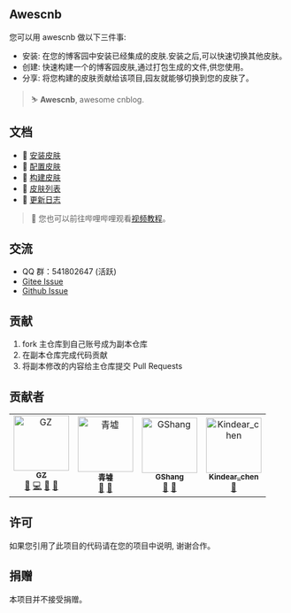 ## Awescnb

您可以用 awescnb 做以下三件事:

-   安装: 在您的博客园中安装已经集成的皮肤.安装之后,可以快速切换其他皮肤。
-   创建: 快速构建一个的博客园皮肤,通过打包生成的文件,供您使用。
-   分享: 将您构建的皮肤贡献给该项目,园友就能够切换到您的皮肤了。

> ⛷ **Awescnb**, awesome cnblog.

## 文档

-   🍨 [安装皮肤](https://guangzan.gitee.io/awescnb-docs/install)
-   🔨 [配置皮肤](https://guangzan.gitee.io/awescnb-docs/options)
-   🎨 [构建皮肤](https://guangzan.gitee.io/awescnb-docs/dev)
-   🎊 [皮肤列表](https://guangzan.gitee.io/awescnb-docs/themes)
-   📑 [更新日志](https://guangzan.gitee.io/awescnb-docs/log)

> 🔮 您也可以前往哔哩哔哩观看[视频教程](https://www.bilibili.com/video/BV1ik4y167BY)。

## 交流

-   QQ 群：541802647 (活跃)
-   [Gitee Issue](https://gitee.com/guangzan/awescnb/issues/new?issue%5Bassignee_id%5D=0&issue%5Bmilestone_id%5D=0)
-   [Github Issue](https://github.com/guangzan/awescnb/issues/new)

## 贡献

1. fork 主仓库到自己账号成为副本仓库
2. 在副本仓库完成代码贡献
3. 将副本修改的内容给主仓库提交 Pull Requests

## 贡献者

<!-- -   [青墟](https://www.cnblogs.com/guoxinyu/) -->
<!-- -   [ABing](https://www.cnblogs.com/A-Bing/) -->
<!-- -   [GShang](https://www.cnblogs.com/gshang/) -->
<!-- -   [Kindear_chen](https://www.cnblogs.com/masterchd) -->

<table>
    <tr>
        <td align="center">
            <a href="https://www.cnblogs.com/guangzan/">
                <img src="https://pic.cnblogs.com/avatar/1501373/20200819130243.png" width="100px;" alt="GZ"/>
                <br />
                <sub>
                    <b>GZ</b>
                </sub>
            </a>
            <br />
            <a href="" title="Project Management">📆</a> 
            <a href="" title="Code">💻</a> 
            <a href="" title="Documentation">📖</a> 
            <a href="" title="Answering Questions">💬</a>
        </td>
        <td align="center">
            <a href="https://www.cnblogs.com/guoxinyu/">
                <img src="https://pic.cnblogs.com/avatar/1735731/20191219203118.png" width="100px;" alt="青墟"/>
                <br />
                <sub>
                    <b>青墟</b>
                </sub>
            </a>
            <br />
            <a href="" title="Documentation">📖</a> 
            <a href="" title="Ideas, Planning, & Feedback">🤔</a>
        </td>
        <td align="center">
            <a href="https://www.cnblogs.com/gshang/">
                <img src="https://pic.cnblogs.com/avatar/1489774/20200810193123.png" width="100px;" alt="GShang"/>
                <br />
                <sub>
                    <b>GShang</b>
                </sub>
            </a>
            <br />
            <a href="" title="Theme Provider">🎨</a> 
            <a href="" title="Ideas, Planning, & Feedback">🤔</a>
        </td>
        <td align="center">
            <a href="https://www.cnblogs.com/masterchd">
                <img src="https://pic.cnblogs.com/avatar/1141382/20170708171334.png" width="100px;" alt="Kindear_chen"/>
                <br />
                <sub>
                    <b>Kindear_chen</b>
                </sub>
            </a>
            <br />
            <a href="" title="Ideas, Planning, & Feedback">🤔</a>
        </td>
    </tr>
</table>

## 许可

如果您引用了此项目的代码请在您的项目中说明, 谢谢合作。

## 捐赠

本项目并不接受捐赠。
